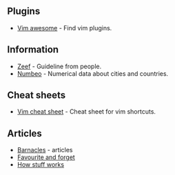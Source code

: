 ## Plugins
- [Vim awesome](http://vimawesome.com/) - Find vim plugins.

## Information
- [Zeef](https://zeef.com/) - Guideline from people.
- [Numbeo](https://www.numbeo.com/common/) - Numerical data about cities and countries.

## Cheat sheets
- [Vim cheat sheet](https://vim.rtorr.com/) - Cheat sheet for vim shortcuts.

## Articles
- [Barnacles](https://barnacl.es/) - articles
- [Favourite and forget](http://usefulinterweb.com/)
- [How stuff works](http://www.howstuffworks.com/)